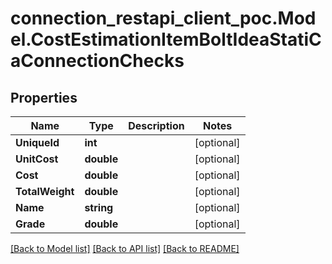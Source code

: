 # connection_restapi_client_poc.Model.CostEstimationItemBoltIdeaStatiCaConnectionChecks

## Properties

Name | Type | Description | Notes
------------ | ------------- | ------------- | -------------
**UniqueId** | **int** |  | [optional] 
**UnitCost** | **double** |  | [optional] 
**Cost** | **double** |  | [optional] 
**TotalWeight** | **double** |  | [optional] 
**Name** | **string** |  | [optional] 
**Grade** | **double** |  | [optional] 

[[Back to Model list]](../README.md#documentation-for-models) [[Back to API list]](../README.md#documentation-for-api-endpoints) [[Back to README]](../README.md)

